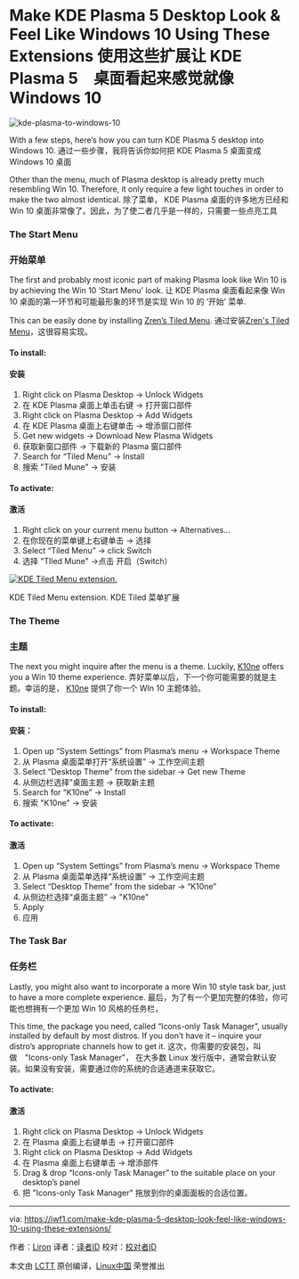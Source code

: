 Make KDE Plasma 5 Desktop Look & Feel Like Windows 10 Using These Extensions
使用这些扩展让 KDE Plasma 5　桌面看起来感觉就像 Windows 10
============================================================

 ![kde-plasma-to-windows-10](https://iwf1.com/wordpress/wp-content/uploads/2016/11/KDE-Plasma-to-Windows-10.jpg) 
 
With a few steps, here’s how you can turn KDE Plasma 5 desktop into Windows 10.
通过一些步骤，我将告诉你如何把 KDE Plasma 5 桌面变成 Windows 10 桌面 


Other than the menu, much of Plasma desktop is already pretty much resembling Win 10\. Therefore, it only require a few light touches in order to make the two almost identical.
除了菜单， KDE Plasma 桌面的许多地方已经和 Win 10 桌面非常像了。因此，为了使二者几乎是一样的，只需要一些点亮工具

### The Start Menu
### 开始菜单

The first and probably most iconic part of making Plasma look like Win 10 is by achieving the Win 10 ‘Start Menu’ look.
让 KDE Plasma 桌面看起来像 Win 10 桌面的第一环节和可能最形象的环节是实现 Win 10 的 ‘开始’ 菜单.

This can be easily done by installing [Zren’s Tiled Menu][1].
通过安装[Zren's Tiled Menu][1]，这很容易实现。

#### To install:
#### 安装

1.  Right click on Plasma Desktop -> Unlock Widgets
1.  在 KDE Plasma 桌面上单击右键 -> 打开窗口部件
2.  Right click on Plasma Desktop -> Add Widgets
2.  在 KDE Plasma 桌面上右键单击 -> 增添窗口部件
3.  Get new widgets -> Download New Plasma Widgets
3.  获取新窗口部件 -> 下载新的 Plasma 窗口部件
4.  Search for “Tiled Menu” -> Install
4.  搜索 "Tiled Mune" -> 安装

#### To activate:
#### 激活

1.  Right click on your current menu button -> Alternatives…
1.  在你现在的菜单键上右键单击 -> 选择
2.  Select “Tiled Menu” -> click Switch
2.  选择 "TIled Mune" ->点击 开启（Switch）

[
 ![KDE Tiled Menu extension.](http://iwf1.com/wordpress/wp-content/uploads/2016/11/KDE-Tiled-Menu-extension-730x619.jpg) 
][2]

KDE Tiled Menu extension.
KDE Tiled 菜单扩展

### The Theme
### 主题

The next you might inquire after the menu is a theme. Luckily, [K10ne][3] offers you a Win 10 theme experience.
弄好菜单以后，下一个你可能需要的就是主题。幸运的是， [K10ne][3] 提供了你一个 WIn 10 主题体验。

#### To install:
#### 安装：

1.  Open up “System Settings” from Plasma’s menu -> Workspace Theme
1.  从 Plasma 桌面菜单打开“系统设置” -> 工作空间主题
2.  Select “Desktop Theme” from the sidebar -> Get new Theme
2.  从侧边栏选择”桌面主题 -> 获取新主题
3.  Search for “K10ne” -> Install
3.  搜索 "K10ne" -> 安装

#### To activate:
#### 激活

1.  Open up “System Settings” from Plasma’s menu -> Workspace Theme
1.  从 Plasma 桌面菜单选择“系统设置” -> 工作空间主题
2.  Select “Desktop Theme” from the sidebar -> “K10ne”
2.  从侧边栏选择“桌面主题” -> "K10ne"
3.  Apply
3.  应用

### The Task Bar
### 任务栏

Lastly, you might also want to incorporate a more Win 10 style task bar, just to have a more complete experience.
最后，为了有一个更加完整的体验，你可能也想拥有一个更加 Win 10 风格的任务栏，

This time, the package you need, called “Icons-only Task Manager”, usually installed by default by most distros. If you don’t have it – inquire your distro’s appropriate channels how to get it.
这次，你需要的安装包，叫做　"Icons-only Task Manager"， 在大多数 Linux 发行版中，通常会默认安装。如果没有安装，需要通过你的系统的合适通道来获取它。

#### To activate:
#### 激活

1.  Right click on Plasma Desktop -> Unlock Widgets
1.  在 Plasma 桌面上右键单击 -> 打开窗口部件
2.  Right click on Plasma Desktop -> Add Widgets
2.  在 Plasma 桌面上右键单击 -> 增添部件
3.  Drag & drop “Icons-only Task Manager” to the suitable place on your desktop’s panel
3.  把 "Icons-only Task Manager" 拖放到你的桌面面板的合适位置。



--------------------------------------------------------------------------------

via: https://iwf1.com/make-kde-plasma-5-desktop-look-feel-like-windows-10-using-these-extensions/

作者：[Liron][a]
译者：[译者ID](https://github.com/译者ID)
校对：[校对者ID](https://github.com/校对者ID)

本文由 [LCTT](https://github.com/LCTT/TranslateProject) 原创编译，[Linux中国](https://linux.cn/) 荣誉推出

[a]:https://iwf1.com/tag/linux
[1]:https://github.com/Zren/plasma-applets/tree/master/tiledmenu
[2]:http://iwf1.com/wordpress/wp-content/uploads/2016/11/KDE-Tiled-Menu-extension.jpg
[3]:https://store.kde.org/p/1153465/
